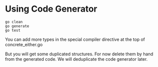 # Using Code Generator

```
go clean
go generate
go test
```

You can add more types in the special compiler directive at the top of concrete_either.go

But you will get some duplicated structures.  For now delete them by hand from the generated code. We will deduplicate the code generator later.

